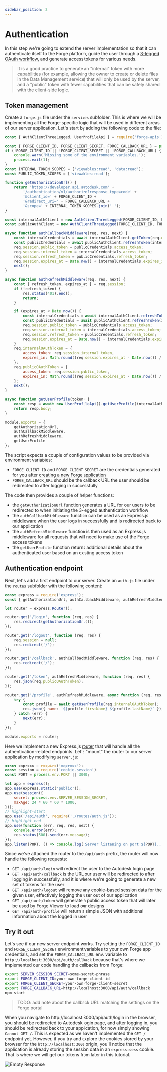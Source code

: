 ```yaml
---
sidebar_position: 2
---
```


# Authentication

In this step we're going to extend the server implementation so that it can authenticate itself
to the Forge platform, guide the user through a [3-legged OAuth workflow](https://forge.autodesk.com/en/docs/oauth/v2/tutorials/get-3-legged-token),
and generate access tokens for various needs.

> It is a good practice to generate an "internal" token with more capabilities (for example,
> allowing the owner to create or delete files in the Data Management service) that will only be used
> by the server, and a "public" token with fewer capabilities that can be safely shared with
> the client-side logic.

## Token management

Create a `forge.js` file under the `services` subfolder. This is where we will be implementing
all the Forge-specific logic that will be used in different areas of our server application. Let's
start by adding the following code to the file:

```js title="services/forge.js"
const { AuthClientThreeLegged, UserProfileApi } = require('forge-apis');

const { FORGE_CLIENT_ID, FORGE_CLIENT_SECRET, FORGE_CALLBACK_URL } = process.env;
if (!FORGE_CLIENT_ID || !FORGE_CLIENT_SECRET || !FORGE_CALLBACK_URL) {
    console.warn('Missing some of the environment variables.');
    process.exit(1);
}
const INTERNAL_TOKEN_SCOPES = ['viewables:read', 'data:read'];
const PUBLIC_TOKEN_SCOPES = ['viewables:read'];

function getAuthorizationUrl() {
    return 'https://developer.api.autodesk.com' +
        '/authentication/v1/authorize?response_type=code' +
        '&client_id=' + FORGE_CLIENT_ID +
        '&redirect_uri=' + FORGE_CALLBACK_URL +
        '&scope=' + INTERNAL_TOKEN_SCOPES.join(' ');
}

const internalAuthClient = new AuthClientThreeLegged(FORGE_CLIENT_ID, FORGE_CLIENT_SECRET, FORGE_CALLBACK_URL, INTERNAL_TOKEN_SCOPES);
const publicAuthClient = new AuthClientThreeLegged(FORGE_CLIENT_ID, FORGE_CLIENT_SECRET, FORGE_CALLBACK_URL, PUBLIC_TOKEN_SCOPES);

async function authCallbackMiddleware(req, res, next) {
    const internalCredentials = await internalAuthClient.getToken(req.query.code);
    const publicCredentials = await publicAuthClient.refreshToken(internalCredentials);
    req.session.public_token = publicCredentials.access_token;
    req.session.internal_token = internalCredentials.access_token;
    req.session.refresh_token = publicCredentials.refresh_token;
    req.session.expires_at = Date.now() + internalCredentials.expires_in * 1000;
    next();
}

async function authRefreshMiddleware(req, res, next) {
    const { refresh_token, expires_at } = req.session;
    if (!refresh_token) {
        res.status(401).end();
        return;
    }

    if (expires_at < Date.now()) {
        const internalCredentials = await internalAuthClient.refreshToken({ refresh_token });
        const publicCredentials = await publicAuthClient.refreshToken(internalCredentials);
        req.session.public_token = publicCredentials.access_token;
        req.session.internal_token = internalCredentials.access_token;
        req.session.refresh_token = publicCredentials.refresh_token;
        req.session.expires_at = Date.now() + internalCredentials.expires_in * 1000;
    }
    req.internalOAuthToken = {
        access_token: req.session.internal_token,
        expires_in: Math.round((req.session.expires_at - Date.now()) / 1000)
    };
    req.publicOAuthToken = {
        access_token: req.session.public_token,
        expires_in: Math.round((req.session.expires_at - Date.now()) / 1000)
    };
    next();
}

async function getUserProfile(token) {
    const resp = await new UserProfileApi().getUserProfile(internalAuthClient, token);
    return resp.body;
}

module.exports = {
    getAuthorizationUrl,
    authCallbackMiddleware,
    authRefreshMiddleware,
    getUserProfile
};
```

The script expects a couple of configuration values to be provided via environment variables:

- `FORGE_CLIENT_ID` and `FORGE_CLIENT_SECRET` are the credentials generated for you after
[creating a new Forge application](../../../intro#create-an-app)
- `FORGE_CALLBACK_URL` should be the callback URL the user should be redirected to after logging
in successfully

The code then provides a couple of helper functions:

- the `getAuthorizationUrl` function generates a URL for our users to be redirected to when
initiating the 3-legged authentication workflow
- the `authCallbackMiddleware` function can be used as an Express.js [middleware](https://expressjs.com/en/guide/using-middleware.html)
when the user logs in successfully and is redirected back to our application
- the `authRefreshMiddleware` function is then used as an Express.js middleware for all requests
that will need to make use of the Forge access tokens
- the `getUserProfile` function returns additional details about the authenticated user based on
an existing access token

## Authentication endpoint

Next, let's add a first endpoint to our server. Create an `auth.js` file under the `routes` subfolder
with the following content:

```js title="routes/auth.js"
const express = require('express');
const { getAuthorizationUrl, authCallbackMiddleware, authRefreshMiddleware, getUserProfile } = require('../services/forge.js');

let router = express.Router();

router.get('/login', function (req, res) {
    res.redirect(getAuthorizationUrl());
});

router.get('/logout', function (req, res) {
    req.session = null;
    res.redirect('/');
});

router.get('/callback', authCallbackMiddleware, function (req, res) {
    res.redirect('/');
});

router.get('/token', authRefreshMiddleware, function (req, res) {
    res.json(req.publicOAuthToken);
});

router.get('/profile', authRefreshMiddleware, async function (req, res, next) {
    try {
        const profile = await getUserProfile(req.internalOAuthToken);
        res.json({ name: `${profile.firstName} ${profile.lastName}` });
    } catch (err) {
        next(err);
    }
});

module.exports = router;
```

Here we implement a new Express.js [router](http://expressjs.com/en/4x/api.html#router) that
will handle all the authentication-related endpoints. Let's "mount" the router to our server
application by modifying `server.js`:

```js title="server.js"
const express = require('express');
const session = require('cookie-session')
const PORT = process.env.PORT || 3000;

let app = express();
app.use(express.static('public'));
app.use(session({
    secret: process.env.SERVER_SESSION_SECRET,
    maxAge: 24 * 60 * 60 * 1000,
}));
// highlight-start
app.use('/api/auth', require('./routes/auth.js'));
// highlight-end
app.use(function (err, req, res, next) {
    console.error(err);
    res.status(500).send(err.message);
});
app.listen(PORT, () => console.log(`Server listening on port ${PORT}...`));
```

Since we've attached the router to the `/api/auth` prefix, the router will now handle the following
requests:

- `GET /api/auth/login` will redirect the user to the Autodesk login page
- `GET /api/auth/callback` is the URL our user will be redirected to after logging in successfully,
and it is where we're going to generate a new set of tokens for the user
- `GET /api/auth/logout` will remove any cookie-based session data for the given user, effectively
logging the user out of our application
- `GET /api/auth/token` will generate a public access token that will later be used by Forge Viewer
to load our designs
- `GET /api/auth/profile` will return a simple JSON with additional information about the logged in user

## Try it out

Let's see if our new server endpoint works. Try setting the `FORGE_CLIENT_ID` and `FORGE_CLIENT_SECRET`
environment variables to your own Forge app credentials, and set the `FORGE_CALLBACK_URL` env.
variable to `http://localhost:3000/api/auth/callback` because that's where we implemented our
code handling the callbacks from Forge:

```bash
export SERVER_SESSION_SECRET=some-secret-phrase
export FORGE_CLIENT_ID=your-own-forge-client-id
export FORGE_CLIENT_SECRET=your-own-forge-client-secret
export FORGE_CALLBACK_URL=http://localhost:3000/api/auth/callback
npm start
```

> TODO: add note about the callback URL matching the settings on the Forge portal

When you navigate to http://localhost:3000/api/auth/login in the browser, you should be
redirected to Autodesk login page, and after logging in, you should be redirected back
to your application, for now simply showing `Cannot GET /`. This is expected as we haven't
implemented the `GET /` endpoint yet. However, if you try and explore the cookies stored
by your browser for the `http://localhost:3000` origin, you'll notice that the application
is already storing the session data in an `express:sess` cookie. That is where we will
get our tokens from later in this tutorial.

![Empty Response](./empty-response.png)
